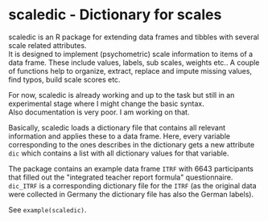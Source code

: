 # scaledic - Dictionary for scales

scaledic is an R package for extending data frames and tibbles with several scale related attributes.    
It is designed to implement (psychometric) scale information to items of a data frame. 
  These include values, labels, sub scales, weights etc.. A couple of functions help to organize, extract, replace and impute missing values, find typos, build scale scores etc.

For now, scaledic is already working and up to the task but still in an experimental stage where I might change the basic syntax.  
Also documentation is very poor. I am working on that.

Basically, scaledic loads a dictionary file that contains all relevant information and applies these to a data frame. Here, every variable corresponding to the ones describes in the dictionary gets a new attribute `dic` which contains a list with all dictionary values for that variable.  

The package contains an example data frame `ITRF` with 6643 participants that filled out the "integrated teacher report formula" questionnaire. `dic_ITRF` is a corresponding dictionary file for the `ITRF` (as the original data were collected in Germany the dictionary file has also the German labels).  

See  `example(scaledic)`.








